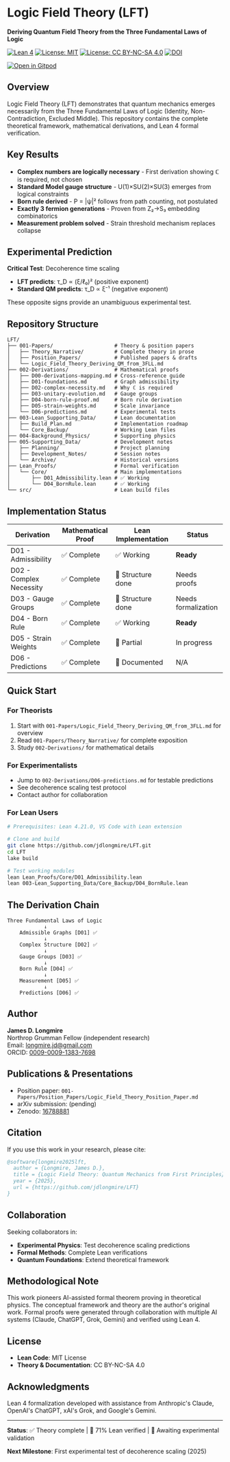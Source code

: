 ﻿# Logic Field Theory (LFT)

**Deriving Quantum Field Theory from the Three Fundamental Laws of Logic**

[![Lean 4](https://img.shields.io/badge/Lean-4.21.0-blue)](https://github.com/leanprover/lean4)
[![License: MIT](https://img.shields.io/badge/Code-MIT-green.svg)](LICENSE)
[![License: CC BY-NC-SA 4.0](https://img.shields.io/badge/Theory-CC%20BY--NC--SA%204.0-lightgrey.svg)](LICENSE)
[![DOI](https://zenodo.org/badge/DOI/10.5281/zenodo.16884443.svg)](https://doi.org/10.5281/zenodo.16884443)

[![Open in Gitpod](https://gitpod.io/button/open-in-gitpod.svg)](https://gitpod.io/#https://github.com/jdlongmire/Logic_Field_Theory_202508)


## Overview

Logic Field Theory (LFT) demonstrates that quantum mechanics emerges necessarily from the Three Fundamental Laws of Logic (Identity, Non-Contradiction, Excluded Middle). This repository contains the complete theoretical framework, mathematical derivations, and Lean 4 formal verification.

## Key Results

- **Complex numbers are logically necessary** - First derivation showing ℂ is required, not chosen
- **Standard Model gauge structure** - U(1)×SU(2)×SU(3) emerges from logical constraints  
- **Born rule derived** - P = |ψ|² follows from path counting, not postulated
- **Exactly 3 fermion generations** - Proven from Z₂→S₃ embedding combinatorics
- **Measurement problem solved** - Strain threshold mechanism replaces collapse

## Experimental Prediction

**Critical Test**: Decoherence time scaling
- **LFT predicts**: τ_D ∝ (ξ/ℓ₀)² (positive exponent)
- **Standard QM predicts**: τ_D ∝ ξ⁻¹ (negative exponent)

These opposite signs provide an unambiguous experimental test.

## Repository Structure

```
LFT/
├── 001-Papers/                    # Theory & position papers
│   ├── Theory_Narrative/          # Complete theory in prose
│   ├── Position_Papers/           # Published papers & drafts
│   └── Logic_Field_Theory_Deriving_QM_from_3FLL.md
├── 002-Derivations/               # Mathematical proofs
│   ├── D00-derivations-mapping.md # Cross-reference guide
│   ├── D01-foundations.md         # Graph admissibility
│   ├── D02-complex-necessity.md   # Why ℂ is required
│   ├── D03-unitary-evolution.md   # Gauge groups
│   ├── D04-born-rule-proof.md     # Born rule derivation
│   ├── D05-strain-weights.md      # Scale invariance
│   └── D06-predictions.md         # Experimental tests
├── 003-Lean_Supporting_Data/      # Lean documentation
│   ├── Build_Plan.md              # Implementation roadmap
│   └── Core_Backup/               # Working Lean files
├── 004-Background_Physics/        # Supporting physics
├── 005-Supporting_Data/           # Development notes
│   ├── Planning/                  # Project planning
│   ├── Development_Notes/         # Session notes
│   └── Archive/                   # Historical versions
├── Lean_Proofs/                   # Formal verification
│   └── Core/                      # Main implementations
│       ├── D01_Admissibility.lean # ✅ Working
│       └── D04_BornRule.lean      # ✅ Working
└── src/                           # Lean build files
```

## Implementation Status

| Derivation | Mathematical Proof | Lean Implementation | Status |
|------------|-------------------|---------------------|---------|
| D01 - Admissibility | ✅ Complete | ✅ Working | **Ready** |
| D02 - Complex Necessity | ✅ Complete | 🔨 Structure done | Needs proofs |
| D03 - Gauge Groups | ✅ Complete | 🔨 Structure done | Needs formalization |
| D04 - Born Rule | ✅ Complete | ✅ Working | **Ready** |
| D05 - Strain Weights | ✅ Complete | 🔨 Partial | In progress |
| D06 - Predictions | ✅ Complete | 📝 Documented | N/A |

## Quick Start

### For Theorists
1. Start with `001-Papers/Logic_Field_Theory_Deriving_QM_from_3FLL.md` for overview
2. Read `001-Papers/Theory_Narrative/` for complete exposition
3. Study `002-Derivations/` for mathematical details

### For Experimentalists
- Jump to `002-Derivations/D06-predictions.md` for testable predictions
- See decoherence scaling test protocol
- Contact author for collaboration

### For Lean Users
```bash
# Prerequisites: Lean 4.21.0, VS Code with Lean extension

# Clone and build
git clone https://github.com/jdlongmire/LFT.git
cd LFT
lake build

# Test working modules
lean Lean_Proofs/Core/D01_Admissibility.lean
lean 003-Lean_Supporting_Data/Core_Backup/D04_BornRule.lean
```

## The Derivation Chain

```
Three Fundamental Laws of Logic
            ↓
    Admissible Graphs [D01] ✅
            ↓
    Complex Structure [D02] ✅
            ↓
    Gauge Groups [D03] ✅
            ↓
    Born Rule [D04] ✅
            ↓
    Measurement [D05] ✅
            ↓
    Predictions [D06] ✅
```

## Author

**James D. Longmire**  
Northrop Grumman Fellow (independent research)  
Email: longmire.jd@gmail.com  
ORCID: [0009-0009-1383-7698](https://orcid.org/0009-0009-1383-7698)

## Publications & Presentations

- Position paper: `001-Papers/Position_Papers/Logic_Field_Theory_Position_Paper.md`
- arXiv submission: (pending)
- Zenodo: [16788881](https://doi.org/10.5281/zenodo.16884443)

## Citation

If you use this work in your research, please cite:

```bibtex
@software{longmire2025lft,
  author = {Longmire, James D.},
  title = {Logic Field Theory: Quantum Mechanics from First Principles},
  year = {2025},
  url = {https://github.com/jdlongmire/LFT}
}
```
## Collaboration

Seeking collaborators in:
- **Experimental Physics**: Test decoherence scaling predictions
- **Formal Methods**: Complete Lean verifications
- **Quantum Foundations**: Extend theoretical framework

## Methodological Note

This work pioneers AI-assisted formal theorem proving in theoretical physics. The conceptual framework and theory are the author's original work. Formal proofs were generated through collaboration with multiple AI systems (Claude, ChatGPT, Grok, Gemini) and verified using Lean 4.

## License

- **Lean Code**: MIT License
- **Theory & Documentation**: CC BY-NC-SA 4.0

## Acknowledgments

Lean 4 formalization developed with assistance from Anthropic's Claude, OpenAI's ChatGPT, xAI's Grok, and Google's Gemini.

---

**Status**: ✅ Theory complete | 🔨 71% Lean verified | 🔬 Awaiting experimental validation

**Next Milestone**: First experimental test of decoherence scaling (2025)